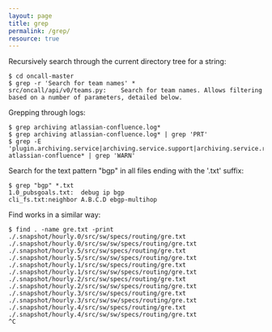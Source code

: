 ```yaml
---
layout: page
title: grep
permalink: /grep/
resource: true
---
```


Recursively search through the current directory tree for a string:

```
$ cd oncall-master
$ grep -r 'Search for team names' *
src/oncall/api/v0/teams.py:    Search for team names. Allows filtering based on a number of parameters, detailed below.
```

Grepping through logs:

```
$ grep archiving atlassian-confluence.log*
$ grep archiving atlassian-confluence.log* | grep 'PRT'
$ grep -E 'plugin.archiving.service|archiving.service.support|archiving.service.replication|com.midori' atlassian-confluence* | grep 'WARN'
```

Search for the text pattern "bgp" in all files ending with the '.txt' suffix:

```
$ grep "bgp" *.txt
1.0_pubsgoals.txt:  debug ip bgp
cli_fs.txt:neighbor A.B.C.D ebgp-multihop
```

Find works in a similar way:

```
$ find . -name gre.txt -print
./.snapshot/hourly.0/src/sw/specs/routing/gre.txt
./.snapshot/hourly.0/src/sw/sw/specs/routing/gre.txt
./.snapshot/hourly.5/src/sw/specs/routing/gre.txt
./.snapshot/hourly.5/src/sw/sw/specs/routing/gre.txt
./.snapshot/hourly.1/src/sw/specs/routing/gre.txt
./.snapshot/hourly.1/src/sw/sw/specs/routing/gre.txt
./.snapshot/hourly.2/src/sw/specs/routing/gre.txt
./.snapshot/hourly.2/src/sw/sw/specs/routing/gre.txt
./.snapshot/hourly.3/src/sw/specs/routing/gre.txt
./.snapshot/hourly.3/src/sw/sw/specs/routing/gre.txt
./.snapshot/hourly.4/src/sw/specs/routing/gre.txt
./.snapshot/hourly.4/src/sw/sw/specs/routing/gre.txt
^C
```